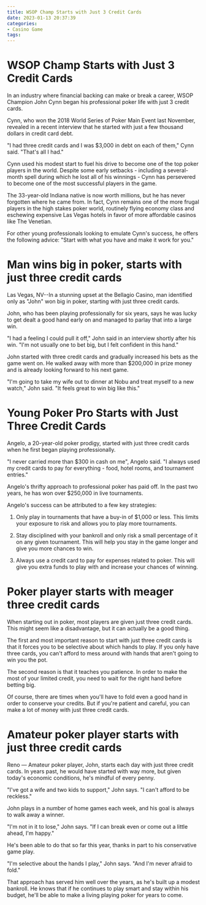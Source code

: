 ```yaml
---
title: WSOP Champ Starts with Just 3 Credit Cards
date: 2023-01-13 20:37:39
categories:
- Casino Game
tags:
---
```



#  WSOP Champ Starts with Just 3 Credit Cards

In an industry where financial backing can make or break a career, WSOP Champion John Cynn began his professional poker life with just 3 credit cards.

Cynn, who won the 2018 World Series of Poker Main Event last November, revealed in a recent interview that he started with just a few thousand dollars in credit card debt.

"I had three credit cards and I was $3,000 in debt on each of them," Cynn said. "That's all I had."

Cynn used his modest start to fuel his drive to become one of the top poker players in the world. Despite some early setbacks - including a several-month spell during which he lost all of his winnings - Cynn has persevered to become one of the most successful players in the game.

The 33-year-old Indiana native is now worth millions, but he has never forgotten where he came from. In fact, Cynn remains one of the more frugal players in the high stakes poker world, routinely flying economy class and eschewing expensive Las Vegas hotels in favor of more affordable casinos like The Venetian.

For other young professionals looking to emulate Cynn's success, he offers the following advice: "Start with what you have and make it work for you."

#  Man wins big in poker, starts with just three credit cards

Las Vegas, NV--In a stunning upset at the Bellagio Casino, man identified only as "John" won big in poker, starting with just three credit cards.

John, who has been playing professionally for six years, says he was lucky to get dealt a good hand early on and managed to parlay that into a large win.

"I had a feeling I could pull it off," John said in an interview shortly after his win. "I'm not usually one to bet big, but I felt confident in this hand."

John started with three credit cards and gradually increased his bets as the game went on. He walked away with more than $200,000 in prize money and is already looking forward to his next game.

"I'm going to take my wife out to dinner at Nobu and treat myself to a new watch," John said. "It feels great to win big like this."

#  Young Poker Pro Starts with Just Three Credit Cards

Angelo, a 20-year-old poker prodigy, started with just three credit cards when he first began playing professionally.

"I never carried more than $300 in cash on me", Angelo said. "I always used my credit cards to pay for everything - food, hotel rooms, and tournament entries."

Angelo's thrifty approach to professional poker has paid off. In the past two years, he has won over $250,000 in live tournaments.

Angelo's success can be attributed to a few key strategies:

1) Only play in tournaments that have a buy-in of $1,000 or less. This limits your exposure to risk and allows you to play more tournaments.

2) Stay disciplined with your bankroll and only risk a small percentage of it on any given tournament. This will help you stay in the game longer and give you more chances to win.

3) Always use a credit card to pay for expenses related to poker. This will give you extra funds to play with and increase your chances of winning.

#  Poker player starts with meager three credit cards

When starting out in poker, most players are given just three credit cards. This might seem like a disadvantage, but it can actually be a good thing.

The first and most important reason to start with just three credit cards is that it forces you to be selective about which hands to play. If you only have three cards, you can't afford to mess around with hands that aren't going to win you the pot.

The second reason is that it teaches you patience. In order to make the most of your limited credit, you need to wait for the right hand before betting big.

Of course, there are times when you'll have to fold even a good hand in order to conserve your credits. But if you're patient and careful, you can make a lot of money with just three credit cards.

#  Amateur poker player starts with just three credit cards

Reno — Amateur poker player, John, starts each day with just three credit cards. In years past, he would have started with way more, but given today's economic conditions, he's mindful of every penny.

"I've got a wife and two kids to support," John says. "I can't afford to be reckless."

John plays in a number of home games each week, and his goal is always to walk away a winner.

"I'm not in it to lose," John says. "If I can break even or come out a little ahead, I'm happy."

He's been able to do that so far this year, thanks in part to his conservative game play.

"I'm selective about the hands I play," John says. "And I'm never afraid to fold."

That approach has served him well over the years, as he's built up a modest bankroll. He knows that if he continues to play smart and stay within his budget, he'll be able to make a living playing poker for years to come.